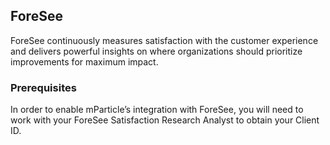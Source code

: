 
## ForeSee

ForeSee continuously measures satisfaction with the customer experience and delivers powerful insights on where organizations should prioritize improvements for maximum impact.

### Prerequisites

In order to enable mParticle’s integration with ForeSee, you will need to work with your ForeSee Satisfaction Research Analyst to obtain your Client ID.
